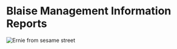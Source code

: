 # Blaise Management Information Reports

![Ernie from sesame street](https://media1.tenor.com/images/f6aa5871607b1c8f9f05b99b53dab74c/tenor.gif?itemid=18210872)
